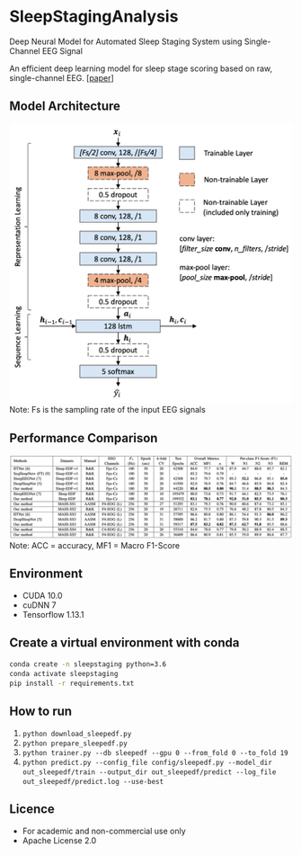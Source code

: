 # SleepStagingAnalysis
Deep Neural Model for Automated Sleep Staging System using Single-Channel EEG Signal



An efficient deep learning model for sleep stage scoring based on raw, single-channel EEG.
[[paper]((https://link.springer.com/chapter/10.1007/978-981-19-6525-8_6))]




## Model Architecture
![TinySleepNet](./img/tinysleepnet.png)
Note: Fs is the sampling rate of the input EEG signals

## Performance Comparison
![Performance Comparison](./img/compare_performance.png)
Note: ACC = accuracy, MF1 = Macro F1-Score


## Environment

* CUDA 10.0
* cuDNN 7
* Tensorflow 1.13.1

## Create a virtual environment with conda

```bash
conda create -n sleepstaging python=3.6
conda activate sleepstaging
pip install -r requirements.txt
```

## How to run

1. `python download_sleepedf.py`
1. `python prepare_sleepedf.py`
1. `python trainer.py --db sleepedf --gpu 0 --from_fold 0 --to_fold 19`
1. `python predict.py --config_file config/sleepedf.py --model_dir out_sleepedf/train --output_dir out_sleepedf/predict --log_file out_sleepedf/predict.log --use-best`


## Licence
- For academic and non-commercial use only
- Apache License 2.0

